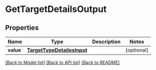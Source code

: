 # GetTargetDetailsOutput

## Properties
Name | Type | Description | Notes
------------ | ------------- | ------------- | -------------
**value** | [**TargetTypeDetailesInput**](TargetTypeDetailesInput.md) |  | [optional] 

[[Back to Model list]](../README.md#documentation-for-models) [[Back to API list]](../README.md#documentation-for-api-endpoints) [[Back to README]](../README.md)


